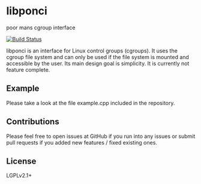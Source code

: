 # libponci
poor mans cgroup interface

[![Build Status](https://travis-ci.org/lrr-tum/libponci.svg?branch=master)](https://travis-ci.org/lrr-tum/libponci)

libponci is an interface for Linux control groups (cgroups). It uses the cgroup file system and can only be used if the file system is mounted and accessible by the user. Its main design goal is simplicity. It is currently not feature complete.

## Example

Please take a look at the file example.cpp included in the repository.

## Contributions

Please feel free to open issues at GitHub if you run into any issues or submit pull requests if you added new features / fixed existing ones.

## License

LGPLv2.1+
